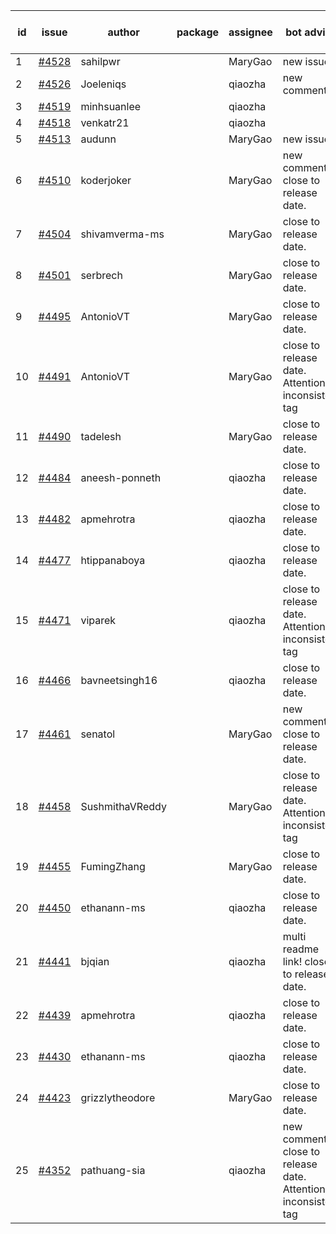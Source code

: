 | id | issue | author | package | assignee | bot advice | created date of issue | target release date | date from target |
| ------ | ------ | ------ | ------ | ------ | ------ | ------ | ------ | :-----: |
| 1 | [#4528](https://github.com/Azure/sdk-release-request/issues/4528) | sahilpwr |  | MaryGao | new issue. | 09-20 | 10-27 |  |
| 2 | [#4526](https://github.com/Azure/sdk-release-request/issues/4526) | Joeleniqs |  | qiaozha | new comment. | 09-13 | 10-27 |  |
| 3 | [#4519](https://github.com/Azure/sdk-release-request/issues/4519) | minhsuanlee |  | qiaozha |  | 09-13 | 10-27 |  |
| 4 | [#4518](https://github.com/Azure/sdk-release-request/issues/4518) | venkatr21 |  | qiaozha |  | 09-13 | 10-27 |  |
| 5 | [#4513](https://github.com/Azure/sdk-release-request/issues/4513) | audunn |  | MaryGao | new issue. | 09-08 | 10-27 |  |
| 6 | [#4510](https://github.com/Azure/sdk-release-request/issues/4510) | koderjoker |  | MaryGao | new comment. close to release date.  | 09-07 | 09-22 | 1 |
| 7 | [#4504](https://github.com/Azure/sdk-release-request/issues/4504) | shivamverma-ms |  | MaryGao | close to release date.  | 09-06 | 09-22 | 1 |
| 8 | [#4501](https://github.com/Azure/sdk-release-request/issues/4501) | serbrech |  | MaryGao | close to release date.  | 09-06 | 09-22 | 1 |
| 9 | [#4495](https://github.com/Azure/sdk-release-request/issues/4495) | AntonioVT |  | MaryGao | close to release date.  | 09-05 | 09-22 | 1 |
| 10 | [#4491](https://github.com/Azure/sdk-release-request/issues/4491) | AntonioVT |  | MaryGao | close to release date.  Attention to inconsistent tag | 09-05 | 09-22 | 1 |
| 11 | [#4490](https://github.com/Azure/sdk-release-request/issues/4490) | tadelesh |  | MaryGao | close to release date.  | 09-05 | 09-22 | 1 |
| 12 | [#4484](https://github.com/Azure/sdk-release-request/issues/4484) | aneesh-ponneth |  | qiaozha | close to release date.  | 08-31 | 09-22 | 1 |
| 13 | [#4482](https://github.com/Azure/sdk-release-request/issues/4482) | apmehrotra |  | qiaozha | close to release date.  | 08-30 | 09-22 | 1 |
| 14 | [#4477](https://github.com/Azure/sdk-release-request/issues/4477) | htippanaboya |  | qiaozha | close to release date.  | 08-29 | 09-22 | 1 |
| 15 | [#4471](https://github.com/Azure/sdk-release-request/issues/4471) | viparek |  | qiaozha | close to release date.  Attention to inconsistent tag | 08-29 | 09-22 | 1 |
| 16 | [#4466](https://github.com/Azure/sdk-release-request/issues/4466) | bavneetsingh16 |  | qiaozha | close to release date.  | 08-28 | 09-22 | 1 |
| 17 | [#4461](https://github.com/Azure/sdk-release-request/issues/4461) | senatol |  | MaryGao | new comment. close to release date.  | 08-23 | 09-22 | 1 |
| 18 | [#4458](https://github.com/Azure/sdk-release-request/issues/4458) | SushmithaVReddy |  | MaryGao | close to release date.  Attention to inconsistent tag | 08-23 | 09-22 | 1 |
| 19 | [#4455](https://github.com/Azure/sdk-release-request/issues/4455) | FumingZhang |  | MaryGao | close to release date.  | 08-23 | 09-22 | 1 |
| 20 | [#4450](https://github.com/Azure/sdk-release-request/issues/4450) | ethanann-ms |  | qiaozha | close to release date.  | 08-17 | 09-22 | 1 |
| 21 | [#4441](https://github.com/Azure/sdk-release-request/issues/4441) | bjqian |  | qiaozha | multi readme link! close to release date.  | 08-17 | 09-22 | 1 |
| 22 | [#4439](https://github.com/Azure/sdk-release-request/issues/4439) | apmehrotra |  | qiaozha | close to release date.  | 08-16 | 09-22 | 1 |
| 23 | [#4430](https://github.com/Azure/sdk-release-request/issues/4430) | ethanann-ms |  | qiaozha | close to release date.  | 08-15 | 09-22 | 1 |
| 24 | [#4423](https://github.com/Azure/sdk-release-request/issues/4423) | grizzlytheodore |  | MaryGao | close to release date.  | 08-12 | 09-22 | 1 |
| 25 | [#4352](https://github.com/Azure/sdk-release-request/issues/4352) | pathuang-sia |  | qiaozha | new comment. close to release date.  Attention to inconsistent tag | 07-20 | 09-22 | 1 |
